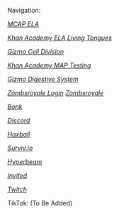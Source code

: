 Navigation:

[*MCAP ELA*](https://support.mdassessments.com/practice-tests/english/)

[*Khan Academy ELA Living Tongues*](https://www.khanacademy.org/ela/cc-7th-reading-vocab/x4aa9073b12675eb1:cc-7th-living-tongues)

[*Gizmo Cell Division*](https://gizmos.explorelearning.com/index.cfm?method=cResource.dspView&resourceID=443)

[*Khan Academy MAP Testing*](https://www.khanacademy.org/math/mappers)

[*Gizmo Digestive System*](https://www.gizmos.explorelearning.com/index.cfm?method=cResource.dspView&resourceID=1050)

[*Zombsroyale Login*](https://zombsroyale.io/user/login/google?csrf=3m8l10C2BdWkGKb8) [*Zombsroyale*](https://zombsroyale.io)

[*Bonk*](https://bonk.io)

[*Discord*](https://discord.com/app)

[*Haxball*](https://haxball.com/play)

[*Surviv.io*](https://surviv.io)

[*Hyperbeam*](https://hyperbeam.com/app/login)

[*Invited*](https://invited.tv)

[*Twitch*](https://twitch.tv)
















TikTok: (To Be Added)
